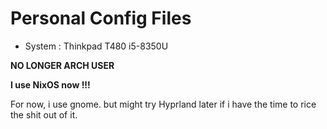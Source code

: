 # Personal Config Files

- System : Thinkpad T480 i5-8350U
  
__NO LONGER ARCH USER__

__I use NixOS now !!!__

For now, i use gnome. but might try Hyprland later if i have the time to rice the shit out of it.
